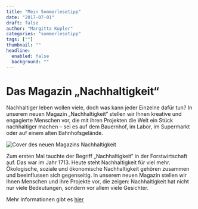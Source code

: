 ```yaml
---
title: "Mein Sommerlesetipp"
date: "2017-07-01"
draft: false
author: "Margitta Kupler"
categories: "sommerlesetipp"
tags: [""]
thumbnail: ""
headline:
  enabled: false
  background: ""
---
```


# Das Magazin „Nachhaltigkeit“

Nachhaltiger leben wollen viele, doch was kann jeder Einzelne dafür tun? In
unserem neuen Magazin „Nachhaltigkeit“ stellen wir Ihnen kreative und
engagierte Menschen vor, die mit ihren Projekten die Welt ein Stück
nachhaltiger machen – sei es auf dem Bauernhof, im Labor, im Supermarkt oder
auf einem alten Bahnhofsgelände.

<!--more-->

![Cover des neuen Magazins Nachhaltigkeit](https://i1.wp.com/www.bosch-stiftung.de/sites/default/files/news/img_import/images_w910/RBM22_910x512_DE.jpg)

Zum ersten Mal tauchte der Begriff „Nachhaltigkeit“ in der Forstwirtschaft
auf. Das war im Jahr 1713. Heute steht Nachhaltigkeit für viel mehr.
Ökologische, soziale und ökonomische Nachhaltigkeit gehören zusammen und
beeinflussen sich gegenseitig. In unserem neuen Magazin stellen wir Ihnen
Menschen und ihre Projekte vor, die zeigen: Nachhaltigkeit hat nicht nur viele
Bedeutungen, sondern vor allem viele Gesichter.

Mehr Informationen gibt es [hier](http://www.bosch-stiftung.de/content/language1/html/75446.asp "Nachhaltigkeit")
